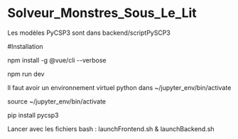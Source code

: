 # Solveur_Monstres_Sous_Le_Lit

Les modèles PyCSP3 sont dans backend/scriptPySCP3

#Installation

npm install -g @vue/cli --verbose



npm run dev


Il faut avoir un environnement virtuel python dans ~/jupyter_env/bin/activate

source ~/jupyter_env/bin/activate

pip install pycsp3

Lancer avec les fichiers bash : launchFrontend.sh & launchBackend.sh

